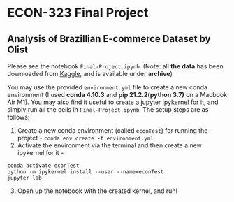 # ECON-323 Final Project
## Analysis of Brazillian E-commerce Dataset by Olist

Please see the notebook `Final-Project.ipynb`. (Note: all **the data** has been downloaded from [Kaggle](https://www.kaggle.com/datasets/olistbr/brazilian-ecommerce), and is available under **archive**)

You may use the provided `environment.yml` file to create a new conda environment (I used **conda 4.10.3** and **pip 21.2.2(python 3.7)** on a Macbook Air M1). You may also find it useful to create a jupyter ipykernel for it, and simply run all the cells in `Final-Project.ipynb`. The setup steps are as follows:

1. Create a new conda environment (called `econTest`) for running the project - `conda env create -f environment.yml`
2. Activate the environment via the terminal and then create a new ipykernel for it - 
```
conda activate econTest
python -m ipykernel install --user --name=econTest
jupyter lab
```
3. Open up the notebook with the created kernel, and run!